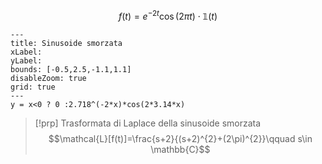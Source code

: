 $$f(t)= e^{-2 t}\cos(2\pi t)\cdot \mathbb{1}(t)$$

```functionplot
---
title: Sinusoide smorzata
xLabel: 
yLabel: 
bounds: [-0.5,2.5,-1.1,1.1]
disableZoom: true
grid: true
---
y = x<0 ? 0 :2.718^(-2*x)*cos(2*3.14*x)
```
>[!prp] Trasformata di Laplace della sinusoide smorzata
>$$\mathcal{L}[f(t)]=\frac{s+2}{(s+2)^{2}+(2\pi)^{2}}\qquad s\in \mathbb{C}$$

